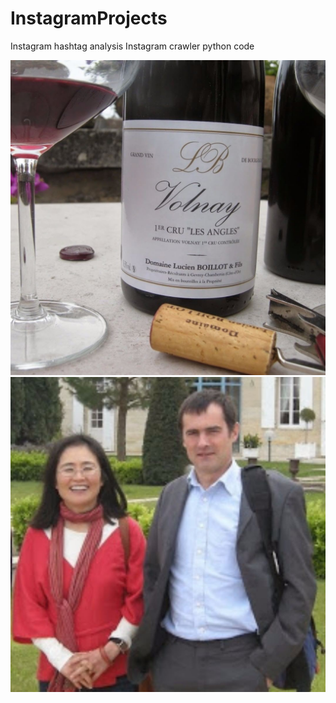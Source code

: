 # InstagramProjects

Instagram hashtag analysis
Instagram crawler
python code

<img src = "/instagram_hashtag_anaysis.jpg">

<img src = "/instagram_crawler.jpg">
